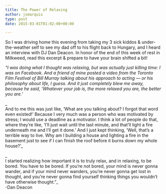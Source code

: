 ```yaml
---
title: The Power of Relaxing
author: jsmarquis
type: post
date: 2015-03-01T01:02:00+00:00

---
```

So I was driving home this evening from taking my 3 sick kiddos & under-the-weather self to see my dad off to his flight back to Hungary, and I heard an interview with DJ Dan Deacon. In honor of the end of this week of rest in Milkweed, read this excerpt & prepare to have your brain shifted a bit!

_&#8220;I was doing what I thought was relaxing, but was actually just killing time: I was on Facebook. And a friend of mine posted a video from the Toronto Film Festival of Bill Murray talking about his approach to acting — or his philosophy about life, I guess. And it just completely blew me away, because he said, &#8216;Whatever your job is, the more relaxed you are, the better you are.&#8217;_
  
_  
And to me this was just like, &#8216;What are you talking about? I forgot that word even existed!&#8217; Because I very much was a person who was motivated by stress; I would use a deadline as a motivator. I think a lot of people do that, where they&#8217;re like, &#8216;I&#8217;ll just wait until the last minute, and that&#8217;ll light a fire underneath me and I&#8217;ll get it done.&#8217; And I just kept thinking, &#8216;Well, that&#8217;s a terrible way to live. Why am I building a house and lighting a fire in the basement just to see if I can finish the roof before it burns down my whole house?&#8217;_
  
_  
I started realizing how important it is to truly relax, and in relaxing, to be bored. You have to be bored. If you&#8217;re not bored, your mind is never gonna wander, and if your mind never wanders, you&#8217;re never gonna get lost in thought, and you&#8217;re never gonna find yourself thinking things you wouldn&#8217;t have otherwise thought.&#8221;_  
-Dan Deacon